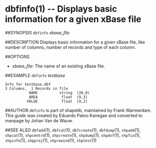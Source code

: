 dbfinfo(1) -- Displays basic information for a given xBase file
===============================================================

##SYNOPSIS
`dbfinfo` _xbase_file_

##DESCRIPTION
Displays basic information for a given xBase file, like number of columns, number of records and type of each column.

##OPTIONS
 * _xbase_file_:
 The name of an existing xBase file.

##EXAMPLE
`dbfinfo` _testbase_

    Info for testbase.dbf
    3 Columns,  1 Records in file
               NAME          string  (20,0)
               AREA           float  (9,3)
              VALUE           float  (9,2)


##AUTHOR
`dbfinfo` is part of shapelib, maintained by Frank Warmerdam. This guide was created by Eduardo Patoo Kanegae and converted to manpage by Johan Van de Wauw.

##SEE ALSO
`dbfadd`(1), `dbfcat`(1), `dbfcreate`(1), `dbfdump`(1), `shpadd`(1), `shpcat`(1), `shpcentrd`(1), `shpcreate`(1), `shpdump`(1), `shpdxf`(1), `shpfix`(1), `shpinfo`(1), `shpproj`(1), `shprewind`(1), `shptest`(1)

